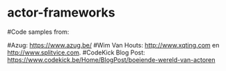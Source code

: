 # actor-frameworks

#Code samples from: 

#Azug: https://www.azug.be/
#Wim Van Houts: http://www.xqting.com en http://www.splitvice.com.
#CodeKick Blog Post: https://www.codekick.be/Home/BlogPost/boeiende-wereld-van-actoren
